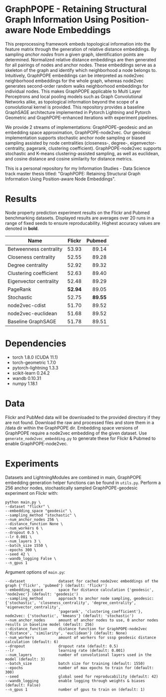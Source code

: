 # GraphPOPE - Retaining Structural Graph Information Using Position-aware Node Embeddings

This preprocessing framework embeds topological information into the feature matrix through the generation of relative distance embeddings. By sampling *anchor nodes* from a given graph, identification points are determined. Normalized relative distance embeddings are then generated for all pairings of nodes and anchor nodes. These embeddings serve as a skeleton of the graph and identify which neighborhood a node belongs to. Intuitively, GraphPOPE embeddings can be interpreted as node2vec neighborhood embeddings for the whole graph, whereas node2vec generates second-order random walks neighborhood embeddings for individual nodes. This makes GraphPOPE applicable to Multi Layer Perceptrons and local pooling models such as Graph Convolutional Networks alike, as topological information beyond the scope of a convolutional kernel is provided. This repository provides a baseline GraphSAGE architecture implemented in Pytorch Lightning and Pytorch Geometric and GraphPOPE-enhanced iterations with experiment pipelines.

We provide 2 streams of implementations: GraphPOPE-geodesic and an embedding space approximation, GraphPOPE-node2vec. Our geodesic implementation supports stochastic anchor node sampling or biased sampling assisted by node centralities (closeness-, degree-, eigenvector- centrality, pagerank, clustering coefficient). GraphPOPE-node2vec supports stochastic and K-means clustering-assisted sampling, as well as euclidean, and cosine distance and cosine similarity for distance metrics. 

This is a personal repository for my Information Studies - Data Science track master thesis titled: "GraphPOPE: Retaining Structural Graph Information Using Position-aware Node Embeddings".

# Results
Node property prediction experiment results on the Flickr and Pubmed benchmarking datasets. Displayed results are averages over 20 runs in a range of fixed seeds to ensure reproducability. Highest accuracy values are denoted in **bold**.

| Name                      | Flickr        | Pubmed    |
| --------------------------|:-------------:| ---------:|
| Betweenness centrality    | 53.93         | 89.14     |
| Closeness centrality      | 52.55         | 89.28     |
| Degree centrality         | 52.92         | 89.32     |
| Clustering coefficient    | 52.63         | 89.40     |
| Eigenvector centrality    | 52.48         | 89.29     |
| PageRank                  | **52.94**     | 89.05     |
| Stochastic                | 52.75         | **89.55** |
| node2vec-cdist            | 51.70         | 89.52     |
| node2vec-euclidean        | 51.68         | 89.52     |
| Baseline GraphSAGE        | 51.78         | 89.51     |

# Dependencies
- torch 1.8.0 (CUDA 11.1)
- torch-geometric 1.7.0
- pytorch-lightning 1.3.3
- scikit-learn 0.24.2
- wandb 0.10.31
- numpy 1.18.1

# Data
Flickr and PubMed data will be downloaded to the provided directory if they are not found. Download the raw and processed files and store them in a /data dir within the GraphPOPE dir. Embedding space versions of GraphPOPE require a node2vec embedding of the given dataset. Use `generate_node2vec_embedding.py` to generate these for Flickr & Pubmed to enable GraphPOPE-node2vec.

# Experiments
Datasets and LightningModules are combined in main, GraphPOPE embedding generation helper functions can be found in `utils.py`. Perform a 256 anchor nodes, stochastically sampled GraphPOPE-geodesic experiment on Flickr with:
```
python main.py \
--dataset "flickr" \
--embedding_space "geodesic" \
--sampling_method "stochastic" \
--num_anchor_nodes 256 \
--distance_function None \
--num_workers 6 \
--dropout 0.5 \
--lr 0.001 \
--num_layers 3 \
--batch_size 1550 \
--epochs 300 \
--seed 42 \
--wandb_logging False \
--n_gpus 1
```

Argument options of `main.py`:
```
--dataset               dataset for cached node2vec embeddings of the graph {'flickr', 'pubmed'} (default: 'flickr')
--embedding_space       space for distance calculation {'geodesic', 'node2vec'} (default: 'geodesic')
--sampling_method       approach to anchor node sampling, geodesic: {'stochastic', 'closeness_centrality', 'degree_centrality', 'eigenvector_centrality',
                        'pagerank', 'clustering_coefficient'}, node2vec: {'stochastic', 'kmeans'} (default: 'stochastic')
--num_anchor_nodes      amount of anchor nodes to use, 0 anchor nodes results in baseline model (default: 256)
--distance_function     distance function for GraphPOPE-node2vec {'distance', 'similarity', 'euclidean'} (default: None)
--num_workers           amount of workers for sssp geodesic distance calculation (default: 6)
--dropout               dropout rate (default: 0.5)
--lr                    learning rate (default: 0.001)
--num_layers            number of convolutional layers used in the model (default: 3)
--batch_size            batch size for training (default: 1550)
--epochs                number of max epochs to train for (default: 300) 
--seed                  global seed for reproducability (default: 42)
--wandb_logging         enable logging through weights & biases (default: False)
--n_gpus 1              number of gpus to train on (default: 1)

```

